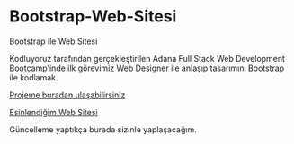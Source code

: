 # Bootstrap-Web-Sitesi
Bootstrap ile Web Sitesi

Kodluyoruz tarafından gerçekleştirilen Adana Full Stack Web Development Bootcamp'inde ilk görevimiz Web Designer ile anlaşıp tasarımını Bootstrap ile kodlamak.

[Projeme buradan ulaşabilirsiniz](https://zen-mayer-c3f620.netlify.app/)

[Esinlendiğim Web Sitesi](https://sudeepgumaste.github.io/)

Güncelleme yaptıkça burada sizinle yaplaşacağım.
